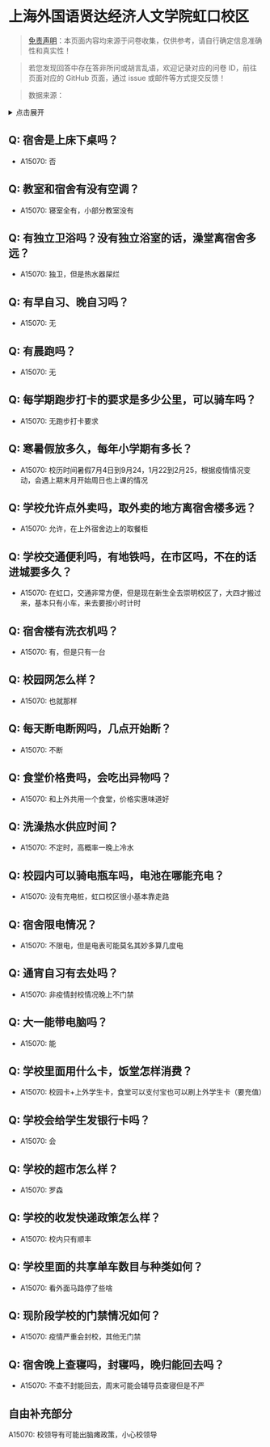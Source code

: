 # 上海外国语贤达经济人文学院虹口校区

> [免责声明](https://colleges.chat/#_3)：本页面内容均来源于问卷收集，仅供参考，请自行确定信息准确性和真实性！

> 若您发现回答中存在答非所问或胡言乱语，欢迎记录对应的问卷 ID，前往页面对应的 GitHub 页面，通过 issue 或邮件等方式提交反馈！

> 数据来源：

<details><summary>点击展开</summary>
<ul>
<li>A15070: 匿名 (2022 年 07 月)</li>
</ul>
</details>

## Q: 宿舍是上床下桌吗？

- A15070: 否

## Q: 教室和宿舍有没有空调？

- A15070: 寝室全有，小部分教室没有

## Q: 有独立卫浴吗？没有独立浴室的话，澡堂离宿舍多远？

- A15070: 独卫，但是热水器屎烂

## Q: 有早自习、晚自习吗？

- A15070: 无

## Q: 有晨跑吗？

- A15070: 无

## Q: 每学期跑步打卡的要求是多少公里，可以骑车吗？

- A15070: 无跑步打卡要求

## Q: 寒暑假放多久，每年小学期有多长？

- A15070: 校历时间暑假7月4日到9月24，1月22到2月25，根据疫情情况变动，会遇上期末月开始周日也上课的情况

## Q: 学校允许点外卖吗，取外卖的地方离宿舍楼多远？

- A15070: 允许，在上外宿舍边上的取餐柜

## Q: 学校交通便利吗，有地铁吗，在市区吗，不在的话进城要多久？

- A15070: 在虹口，交通非常方便，但是现在新生全去崇明校区了，大四才搬过来，基本只有小车，来去要按小时计时

## Q: 宿舍楼有洗衣机吗？

- A15070: 有，但是只有一台

## Q: 校园网怎么样？

- A15070: 也就那样

## Q: 每天断电断网吗，几点开始断？

- A15070: 不断

## Q: 食堂价格贵吗，会吃出异物吗？

- A15070: 和上外共用一个食堂，价格实惠味道好

## Q: 洗澡热水供应时间？

- A15070: 不定时，高概率一晚上冷水

## Q: 校园内可以骑电瓶车吗，电池在哪能充电？

- A15070: 没有充电桩，虹口校区很小基本靠走路

## Q: 宿舍限电情况？

- A15070: 不限电，但是电表可能莫名其妙多算几度电

## Q: 通宵自习有去处吗？

- A15070: 非疫情封校情况晚上不门禁

## Q: 大一能带电脑吗？

- A15070: 能

## Q: 学校里面用什么卡，饭堂怎样消费？

- A15070: 校园卡+上外学生卡，食堂可以支付宝也可以刷上外学生卡（要充值）

## Q: 学校会给学生发银行卡吗？

- A15070: 会

## Q: 学校的超市怎么样？

- A15070: 罗森

## Q: 学校的收发快递政策怎么样？

- A15070: 校内只有顺丰

## Q: 学校里面的共享单车数目与种类如何？

- A15070: 看外面马路停了些啥

## Q: 现阶段学校的门禁情况如何？

- A15070: 疫情严重会封校，其他无门禁

## Q: 宿舍晚上查寝吗，封寝吗，晚归能回去吗？

- A15070: 不查不封能回去，周末可能会辅导员查寝但是不严

## 自由补充部分

A15070: 校领导有可能出脑瘫政策，小心校领导